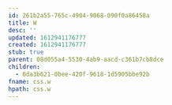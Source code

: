 ```yaml
---
id: 261b2a55-765c-4904-9068-090f0a86458a
title: W
desc: ''
updated: 1612941176777
created: 1612941176777
stub: true
parent: 08d055a4-5530-4ab9-aacd-c361b7cb8dce
children:
  - 6da3b621-0bee-420f-9618-1d5905bbe92b
fname: css.w
hpath: css.w
---
```



